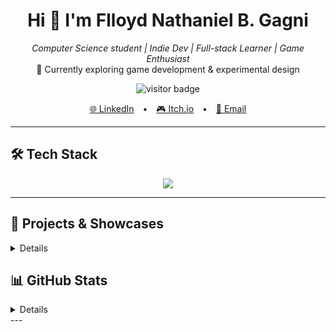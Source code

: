 <h1 align="center">Hi 👋 I'm Flloyd Nathaniel B. Gagni</h1>
<p align="center">
  <em>Computer Science student | Indie Dev | Full-stack Learner | Game Enthusiast</em><br>
  🌱 Currently exploring game development & experimental design
</p>

<p align="center">
  <img src="https://komarev.com/ghpvc/?username=flloydgagni&style=flat-square&color=brightgreen" alt="visitor badge"/>
</p>

<p align="center">
  <a href="https://www.linkedin.com/in/flloyd-nathaniel-gagni/" style="margin: 0 10px">🌐 LinkedIn</a> •
  <a href="https://por0dox.itch.io/" style="margin: 0 10px">🎮 Itch.io</a> •
  <a href="mailto:fnbg720@gmail.com" style="margin: 0 10px">📧 Email</a>
</p>

---

## 🛠 Tech Stack

<p align="center">
  <img src="https://skillicons.dev/icons?i=godot,php,laravel,livewire,html,css,js,mysql,git,github,vscode,python,c" />
</p>

---

## 🎨 Projects & Showcases
<details>
  
  ### 🕹️ [Bin There, Sorted That](https://por0dox.itch.io/bin-there-sorted-that)
  A fun environmental game built for **Earth Day 2024**.  
  Take on the role of eco-warriors sorting plastics to save the planet from pollution!
  
  🔗 Hosted on [Itch.io – por0dox](https://por0dox.itch.io/)
  
  ---
  
  ### 🕒 TAPSA: Time-Attendance Portal for Student Assistants
  Commissioned by **University of the Philippines Baguio – Office of Student Affairs**
  
  > A Laravel & Livewire-based system for recording and managing DTRs (Daily Time Records) of Student Assistants.
  
  ⚠️ **Note:** Demo version available upon request.  
  📁 Source code is private due to institutional sensitivity.
  
  ---
  
  ## �‍💻 Academic Machine Projects (Private by Policy)
  
  These projects were developed as academic submissions and are **not publicly visible** in adherence to university policies. However, they showcase a wide range of topics from systems, algorithms, and programming languages:
  
  - 🧬 *Game of Life* in C – simulations and cellular automata  
  - 📚 *Library Management System* – built using basic Data Structures  
  - 🧠 *Nand2Tetris* – logic gates to CPU construction  
  - 📈 *0-1 Knapsack Analysis* – brute force, greedy, and dynamic programming  
  - 🧮 *Propositional Logic Compiler* – truth table generator with parser + evaluator  
  - 🔢 *Numerical Methods Toolkit* in Python – root finding, systems of equations, interpolation, and more  
  - 🔐 *Pollux Cipher + Prime Generator* – encryption experiments with 300–1500 digit primes  
  
  📝 Hosted on: [GitHub @ElemP20](https://github.com/ElemP20)
  
  ---
  
  ## 🧪 Experimental & Demo Projects
  
  - 🎨 [ColorPass – Public Demo (Soon)](https://github.com/flloydgagni/colorpass-public-demo)  
    Encode passwords into beautiful color sequences for easy visualization and sharing.
  
  > Want the full version? Email or message me — I’ll be happy to give you a walkthrough.
  
  ---
</details>

## 📊 GitHub Stats
<details>
  <p align="center">
    <!-- Modified line below: Added count_private=true -->
    <img src="https://github-readme-stats.vercel.app/api?username=flloydgagni&show_icons=true&theme=radical&count_private=true" />
    <img src="https://github-readme-streak-stats.herokuapp.com?user=flloydgagni&theme=radical&date_format=M%20j%5B%2C%20Y%5D" />
  </p>
</details>
---
